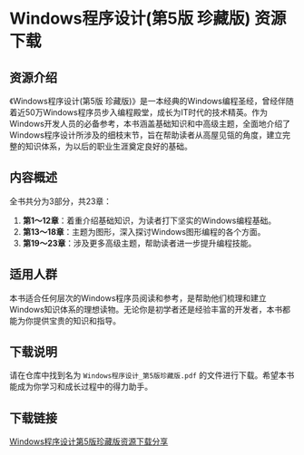 # Windows程序设计(第5版 珍藏版) 资源下载

## 资源介绍

《Windows程序设计(第5版 珍藏版)》是一本经典的Windows编程圣经，曾经伴随着近50万Windows程序员步入编程殿堂，成长为IT时代的技术精英。作为Windows开发人员的必备参考，本书涵盖基础知识和中高级主题，全面地介绍了Windows程序设计所涉及的细枝末节，旨在帮助读者从高屋见瓴的角度，建立完整的知识体系，为以后的职业生涯奠定良好的基础。

## 内容概述

全书共分为3部分，共23章：

1. **第1～12章**：着重介绍基础知识，为读者打下坚实的Windows编程基础。
2. **第13～18章**：主题为图形，深入探讨Windows图形编程的各个方面。
3. **第19～23章**：涉及更多高级主题，帮助读者进一步提升编程技能。

## 适用人群

本书适合任何层次的Windows程序员阅读和参考，是帮助他们梳理和建立Windows知识体系的理想读物。无论你是初学者还是经验丰富的开发者，本书都能为你提供宝贵的知识和指导。

## 下载说明

请在仓库中找到名为 `Windows程序设计_第5版珍藏版.pdf` 的文件进行下载。希望本书能成为你学习和成长过程中的得力助手。

## 下载链接

[Windows程序设计第5版珍藏版资源下载分享](https://pan.quark.cn/s/293b9befe995)